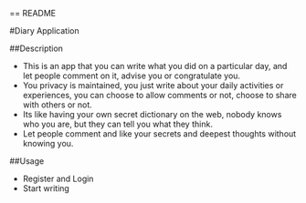 == README

#Diary Application

##Description
* This is an app that you can write what you did on a particular day, and let people comment on it, advise you or congratulate you. 
* You privacy is maintained, you just write about your daily activities or experiences, you can choose to allow comments or not, choose to share with others or not.
* Its like having your own secret dictionary on the web, nobody knows who you are, but they can tell you what they think.
* Let people comment and like your secrets and deepest thoughts without knowing you. 

##Usage
* Register and Login
* Start writing
